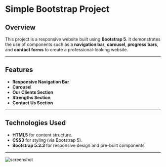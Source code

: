 # Simple Bootstrap Project

## Overview

This project is a responsive website built using **Bootstrap 5**. It demonstrates the use of components such as a **navigation bar**, **carousel**, **progress bars**, and **contact forms** to create a professional-looking website.

---

## Features

- **Responsive Navigation Bar**
- **Carousel**
- **Our Clients Section**
- **Strengths Section**
- **Contact Us Section**

---

## Technologies Used

- **HTML5** for content structure.
- **CSS3** for styling (via Bootstrap 5).
- **Bootstrap 5.3.3** for responsive design and pre-built components.

---

![screenshot](https://github.com/user-attachments/assets/64da4475-4c7c-47e3-bccd-4b584012cb09)

